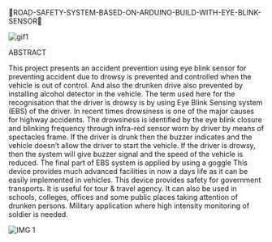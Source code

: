 📌ROAD-SAFETY-SYSTEM-BASED-ON-ARDUINO-BUILD-WITH-EYE-BLINK-SENSOR📌


![gif1](https://github.com/Girisha26/ROAD-SAFETY-SYSTEM-BASED-ON-ARDUINO-BUILD-WITH-EYE-BLINK-SENSOR/assets/110905339/774cee60-68af-4403-88ad-eb84b0a215a7)

ABSTRACT 

   This project presents an accident prevention using eye blink sensor for preventing accident due to drowsy is prevented and controlled when the vehicle is out of control. And also the drunken drive also prevented by installing alcohol detector in the vehicle. The term used here for the recognisation that the driver is drowsy is by using Eye Blink Sensing system (EBS) of the driver. In recent times drowsiness is one of the major causes for highway accidents. The drowsiness is identified by the eye blink closure and blinking frequency through infra-red sensor worn by driver by means of spectacles frame. If the driver is drunk then the buzzer indicates and the vehicle doesn’t allow the driver to start the vehicle. If the driver is drowsy, then the system will give buzzer signal and the speed of the vehicle is reduced. The final part of EBS system is applied by using a goggle
This device provides much advanced facilities in now a days life as it can be easily implemented in vehicles. This device provides safety for government transports. It is useful for tour & travel agency. It can also be used in schools, colleges, offices and some public places taking attention of drunken persons. Military application where high intensity monitoring of soldier is needed.

![IMG 1](https://github.com/Girisha26/ROAD-SAFETY-SYSTEM-BASED-ON-ARDUINO-BUILD-WITH-EYE-BLINK-SENSOR/assets/110905339/1ebfe577-c0bf-42ac-b2e1-70d4fd2e409e)


